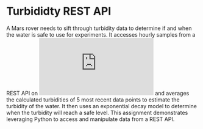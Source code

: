 # Turbididty REST API

A Mars rover needs to sift through turbidity data to determine if and when the water is safe to use for experiments. It accesses hourly samples from a REST API on ![GitHub](https://raw.githubusercontent.com/wjallen/turbidity/main/turbidity_data.json) and averages the calculated turbidities of 5 most recent data points to estimate the turbidity of the water. It then uses an exponential decay model to determine when the turbidity will reach a safe level. This assignment demonstrates leveraging Python to access and manipulate data from a REST API.
